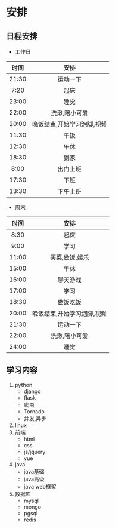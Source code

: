 # 安排

## 日程安排

- 工作日

|时间|安排|
|:---:|:---:|
|21:30|运动一下|
|7:20|起床|
|23:00|睡觉|
|22:00|洗漱,陪小可爱|
|20:00|晚饭结束,开始学习泡脚,视频|
|11:30|午饭|
|12:30|午休|
|18:30|到家|
|8:00 |出门上班|
|17:30 |下班|
|13:30|下午上班|

- 周末

|时间|安排|
|:---:|:---:|
|8:30|起床|
|9:00|学习|
|11:00|买菜,做饭,娱乐|
|15:00|午休|
|16:00|聊天游戏|
|17:00|学习|
|18:30|做饭吃饭|
|20:00|晚饭结束,开始学习泡脚,视频|
|21:30|运动一下|
|22:00|洗漱,陪小可爱|
|24:00|睡觉|

## 学习内容

1. python
    - django
    - flask
    - 爬虫
    - Tornado
    - 并发,异步
2. linux
3. 前端
    - html
    - css
    - js/jquery
    - vue
4. java
    - java基础
    - java高级
    - java web框架
5. 数据库
    - mysql
    - mongo
    - pgsql
    - redis

